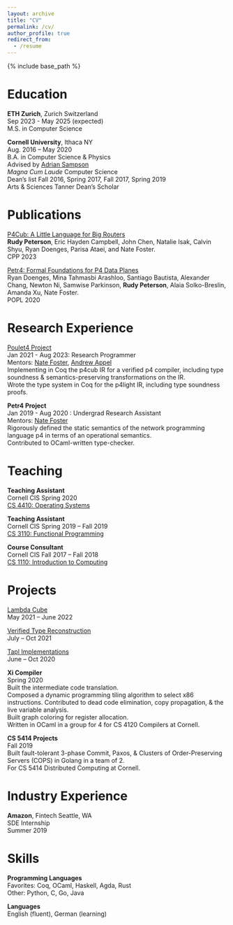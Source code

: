```yaml
---
layout: archive
title: "CV"
permalink: /cv/
author_profile: true
redirect_from:
  - /resume
---
```


{% include base_path %}

Education
======
**ETH Zurich**, Zurich Switzerland\
Sep 2023 - May 2025 (expected)\
M.S. in Computer Science

**Cornell University**, Ithaca NY\
Aug. 2016 – May 2020\
B.A. in Computer Science & Physics\
Advised by [Adrian Sampson](https://www.cs.cornell.edu/~asampson/)\
_Magna Cum Laude_ Computer Science\
Dean’s list Fall 2016, Spring 2017, Fall 2017, Spring 2019\
Arts & Sciences Tanner Dean’s Scholar

Publications
======
[P4Cub: A Little Language for Big Routers](http://rudynicolop.github.io/publications/2023-01-11-p4cub)\
**Rudy Peterson**, Eric Hayden Campbell, John Chen, Natalie Isak, Calvin Shyu, Ryan Doenges, Parisa Ataei, and Nate Foster.\
CPP 2023

[Petr4: Formal Foundations for P4 Data Planes](http://rudynicolop.github.io/publications/2021-01-04-petr4)\
Ryan Doenges, Mina Tahmasbi Arashloo, Santiago Bautista, Alexander Chang, Newton Ni, Samwise Parkinson, **Rudy Peterson**, Alaia Solko-Breslin, Amanda Xu, Nate Foster.\
POPL 2020

Research Experience
======
[Poulet4 Project](https://github.com/verified-network-toolchain/petr4)\
Jan 2021 - Aug 2023: Research Programmer\
Mentors: [Nate Foster](https://www.cs.cornell.edu/~jnfoster/), [Andrew Appel](https://www.cs.princeton.edu/~appel/)\
Implementing in Coq the p4cub IR for a verified p4 compiler, including type soundness & semantics-preserving transformations on the IR.\
Wrote the type system in Coq for the p4light IR, including type soundness proofs.

**Petr4 Project**\
Jan 2019 - Aug 2020 : Undergrad Research Assistant\
Mentors: [Nate Foster](https://www.cs.cornell.edu/~jnfoster/)\
Rigorously defined the static semantics of the network programming language p4 in terms of an operational semantics.\
Contributed to OCaml-written type-checker.

Teaching
======
**Teaching Assistant**\
Cornell CIS Spring 2020\
[CS 4410: Operating Systems](https://www.cs.cornell.edu/courses/cs4410/2020sp/)

**Teaching Assistant**\
Cornell CIS Spring 2019 – Fall 2019\
[CS 3110: Functional Programming](https://www.cs.cornell.edu/courses/cs3110/2019fa/)

**Course Consultant**\
Cornell CIS Fall 2017 – Fall 2018\
[CS 1110: Introduction to Computing](https://www.cs.cornell.edu/courses/cs1110/2018fa/index.php)

Projects
======
[Lambda Cube](https://github.com/rudynicolop/Lambda-Calculi-Coq)\
May 2021 – June 2022

[Verified Type Reconstruction](https://github.com/rudynicolop/Type-Reconstruction)\
July – Oct 2021

[Tapl Implementations](https://github.com/rudynicolop/TAPL-Coq)\
June – Oct 2020


**Xi Compiler**\
Spring 2020\
Built the intermediate code translation.\
Composed a dynamic programming tiling algorithm to select x86 instructions. Contributed to dead code elimination, copy propagation, & the live variable analysis.\
Built graph coloring for register allocation.\
Written in OCaml in a group for 4 for CS 4120 Compilers at Cornell.

**CS 5414 Projects**\
Fall 2019\
Built fault-tolerant 3-phase Commit, Paxos, & Clusters of Order-Preserving Servers (COPS) in Golang in a team of 2.\
For CS 5414 Distributed Computing at Cornell.

Industry Experience
======
**Amazon**, Fintech Seattle, WA\
SDE Internship\
Summer 2019

Skills
======
**Programming Languages**\
Favorites: Coq, OCaml, Haskell, Agda, Rust\
Other: Python, C, Go, Java

**Languages**\
English (fluent), German (learning)

